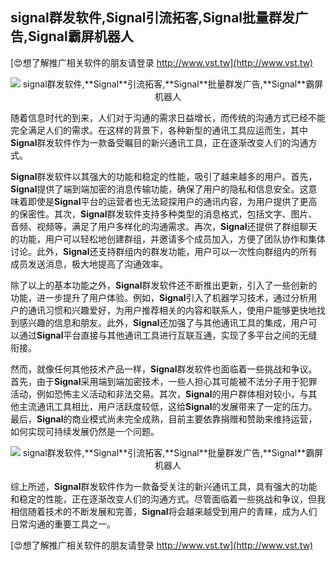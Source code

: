 ## **signal群发软件,**Signal**引流拓客,**Signal**批量群发广告,**Signal**霸屏机器人**

[😍想了解推广相关软件的朋友请登录 http://www.vst.tw](http://www.vst.tw)

 <center><img src="https://vst.tw/MP4/tuiguang/png/8.png" alt="signal群发软件,**Signal**引流拓客,**Signal**批量群发广告,**Signal**霸屏机器人"></center>

随着信息时代的到来，人们对于沟通的需求日益增长，而传统的沟通方式已经不能完全满足人们的需求。在这样的背景下，各种新型的通讯工具应运而生，其中**Signal**群发软件作为一款备受瞩目的新兴通讯工具，正在逐渐改变人们的沟通方式。

**Signal**群发软件以其强大的功能和稳定的性能，吸引了越来越多的用户。首先，**Signal**提供了端到端加密的消息传输功能，确保了用户的隐私和信息安全。这意味着即使是**Signal**平台的运营者也无法窥探用户的通讯内容，为用户提供了更高的保密性。其次，**Signal**群发软件支持多种类型的消息格式，包括文字、图片、音频、视频等，满足了用户多样化的沟通需求。再次，**Signal**还提供了群组聊天的功能，用户可以轻松地创建群组，并邀请多个成员加入，方便了团队协作和集体讨论。此外，**Signal**还支持群组内的群发功能，用户可以一次性向群组内的所有成员发送消息，极大地提高了沟通效率。

除了以上的基本功能之外，**Signal**群发软件还不断推出更新，引入了一些创新的功能，进一步提升了用户体验。例如，**Signal**引入了机器学习技术，通过分析用户的通讯习惯和兴趣爱好，为用户推荐相关的内容和联系人，使用户能够更快地找到感兴趣的信息和朋友。此外，**Signal**还加强了与其他通讯工具的集成，用户可以通过**Signal**平台直接与其他通讯工具进行互联互通，实现了多平台之间的无缝衔接。

然而，就像任何其他技术产品一样，**Signal**群发软件也面临着一些挑战和争议。首先，由于**Signal**采用端到端加密技术，一些人担心其可能被不法分子用于犯罪活动，例如恐怖主义活动和非法交易。其次，**Signal**的用户群体相对较小，与其他主流通讯工具相比，用户活跃度较低，这给**Signal**的发展带来了一定的压力。最后，**Signal**的商业模式尚未完全成熟，目前主要依靠捐赠和赞助来维持运营，如何实现可持续发展仍然是一个问题。

 <center><img src="https://vst.tw/MP4/tuiguang/png/1.png" alt="signal群发软件,**Signal**引流拓客,**Signal**批量群发广告,**Signal**霸屏机器人"></center>

综上所述，**Signal**群发软件作为一款备受关注的新兴通讯工具，具有强大的功能和稳定的性能，正在逐渐改变人们的沟通方式。尽管面临着一些挑战和争议，但我相信随着技术的不断发展和完善，**Signal**将会越来越受到用户的青睐，成为人们日常沟通的重要工具之一。

[😍想了解推广相关软件的朋友请登录 http://www.vst.tw](http://www.vst.tw)



